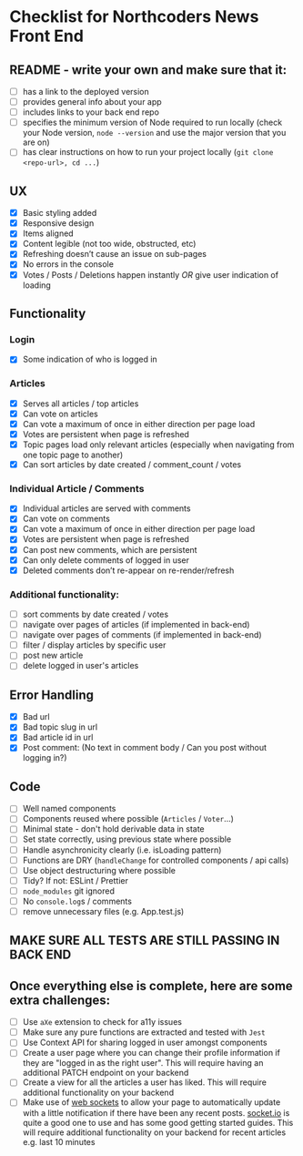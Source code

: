 # Checklist for Northcoders News Front End

## README - write your own and make sure that it:

- [ ] has a link to the deployed version
- [ ] provides general info about your app
- [ ] includes links to your back end repo
- [ ] specifies the minimum version of Node required to run locally (check your Node version, `node --version` and use the major version that you are on)
- [ ] has clear instructions on how to run your project locally (`git clone <repo-url>, cd ...`)

## UX

- [x] Basic styling added
- [x] Responsive design
- [x] Items aligned
- [x] Content legible (not too wide, obstructed, etc)
- [x] Refreshing doesn’t cause an issue on sub-pages
- [x] No errors in the console
- [x] Votes / Posts / Deletions happen instantly _OR_ give user indication of loading

## Functionality

### Login

- [x] Some indication of who is logged in

### Articles

- [x] Serves all articles / top articles
- [x] Can vote on articles
- [x] Can vote a maximum of once in either direction per page load
- [x] Votes are persistent when page is refreshed
- [x] Topic pages load only relevant articles (especially when navigating from one topic page to another)
- [x] Can sort articles by date created / comment_count / votes

### Individual Article / Comments

- [x] Individual articles are served with comments
- [x] Can vote on comments
- [x] Can vote a maximum of once in either direction per page load
- [x] Votes are persistent when page is refreshed
- [x] Can post new comments, which are persistent
- [x] Can only delete comments of logged in user
- [x] Deleted comments don’t re-appear on re-render/refresh

### Additional functionality:

- [ ] sort comments by date created / votes
- [ ] navigate over pages of articles (if implemented in back-end)
- [ ] navigate over pages of comments (if implemented in back-end)
- [ ] filter / display articles by specific user
- [ ] post new article
- [ ] delete logged in user's articles

## Error Handling

- [x] Bad url
- [x] Bad topic slug in url
- [x] Bad article id in url
- [x] Post comment: (No text in comment body / Can you post without logging in?)

## Code

- [ ] Well named components
- [ ] Components reused where possible (`Articles` / `Voter`...)
- [ ] Minimal state - don't hold derivable data in state
- [ ] Set state correctly, using previous state where possible
- [ ] Handle asynchronicity clearly (i.e. isLoading pattern)
- [ ] Functions are DRY (`handleChange` for controlled components / api calls)
- [ ] Use object destructuring where possible
- [ ] Tidy? If not: ESLint / Prettier
- [ ] `node_modules` git ignored
- [ ] No `console.log`s / comments
- [ ] remove unnecessary files (e.g. App.test.js)

## MAKE SURE ALL TESTS ARE STILL PASSING IN BACK END

## Once everything else is complete, here are some extra challenges:

- [ ] Use `aXe` extension to check for a11y issues
- [ ] Make sure any pure functions are extracted and tested with `Jest`
- [ ] Use Context API for sharing logged in user amongst components
- [ ] Create a user page where you can change their profile information if they are "logged in as the right user". This will require having an additional PATCH endpoint on your backend
- [ ] Create a view for all the articles a user has liked. This will require additional functionality on your backend
- [ ] Make use of [web sockets](https://en.wikipedia.org/wiki/WebSocket) to allow your page to automatically update with a little notification if there have been any recent posts. [socket.io](https://socket.io/) is quite a good one to use and has some good getting started guides. This will require additional functionality on your backend for recent articles e.g. last 10 minutes
